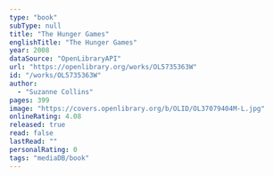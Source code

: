 ```yaml
---
type: "book"
subType: null
title: "The Hunger Games"
englishTitle: "The Hunger Games"
year: 2008
dataSource: "OpenLibraryAPI"
url: "https://openlibrary.org/works/OL5735363W"
id: "/works/OL5735363W"
author: 
  - "Suzanne Collins"
pages: 399
image: "https://covers.openlibrary.org/b/OLID/OL37079404M-L.jpg"
onlineRating: 4.08
released: true
read: false
lastRead: ""
personalRating: 0
tags: "mediaDB/book"
---
```

